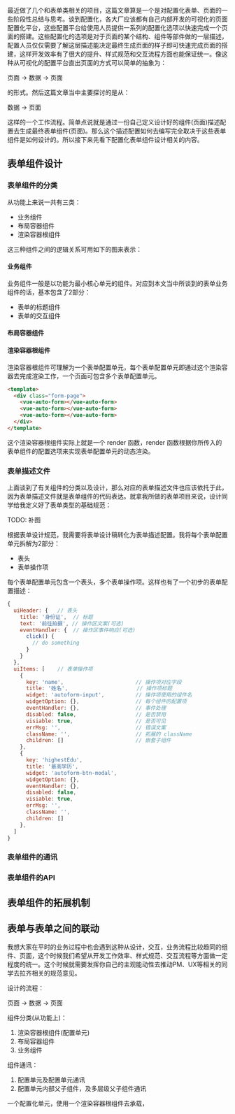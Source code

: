 最近做了几个和表单类相关的项目，这篇文章算是一个是对配置化表单、页面的一些阶段性总结与思考。谈到配置化，各大厂应该都有自己内部开发的可视化的页面配置化平台，这些配置平台给使用人员提供一系列的配置化选项以快速完成一个页面的搭建。这些配置化的选项是对于页面的某个结构、组件等部件做的一层描述，配置人员仅仅需要了解这层描述能决定最终生成页面的样子即可快速完成页面的搭建，这样开发效率有了很大的提升、样式规范和交互流程方面也能保证统一。像这种从可视化的配置平台直出页面的方式可以简单的抽象为：

页面 -> 数据 -> 页面

的形式。然后这篇文章当中主要探讨的是从：

数据 -> 页面

这样的一个工作流程。简单点说就是通过一份自己定义设计好的组件(页面)描述配置去生成最终表单组件(页面)。那么这个描述配置如何去编写完全取决于这些表单组件是如何设计的。所以接下来先看下配置化表单组件设计相关的内容。

## 表单组件设计

### 表单组件的分类

从功能上来说一共有三类：

* 业务组件
* 布局容器组件
* 渲染容器根组件

这三种组件之间的逻辑关系可用如下的图来表示：



#### 业务组件

业务组件一般是以功能为最小核心单元的组件。对应到本文当中所谈到的表单业务组件的话，基本包含了2部分：

* 表单的标题组件
* 表单的交互组件

#### 布局容器组件

#### 渲染容器根组件

渲染容器根组件可理解为一个表单配置单元，每个表单配置单元即通过这个渲染容器去完成渲染工作，一个页面可包含多个表单配置单元。

```html
<template>
  <div class="form-page">
    <vue-auto-form></vue-auto-form>
    <vue-auto-form></vue-auto-form>
    <vue-auto-form></vue-auto-form>
  </div>
</template>
```

这个渲染容器根组件实际上就是一个 render 函数，render 函数根据你所传入的表单组件的配置选项来实现表单配置单元的动态渲染。

### 表单描述文件

上面谈到了有关组件的分类以及设计，那么对应的表单描述文件也应该依托于此，因为表单描述文件就是表单组件的代码表达。就拿我所做的表单项目来说，设计同学给我定义好了表单类型的基础规范：

TODO: 补图

根据表单设计规范，我需要将表单设计稿转化为表单描述配置。我将每个表单配置单元拆解为2部分：

* 表头
* 表单操作项

每个表单配置单元包含一个表头，多个表单操作项。这样也有了一个初步的表单配置描述：

```javascript
{
  uiHeader: {   // 表头
    title: '身份证',  // 标题
    text: '前往拍摄', // 操作区文案(可选)
    eventHandler: {  // 操作区事件响应(可选)
      click() {
        // do something
      }
    }
  },
  uiItems: [    // 表单操作项
    { 
      key: 'name',                       // 操作项对应字段
      title: '姓名',                      // 操作项标题
      widget: 'autoform-input',          // 操作项使用的组件名
      widgetOption: {},                  // 每个组件的配置项
      eventHandler: {},                  // 事件处理
      disabled: false,                   // 是否禁用
      visiable: true,                    // 是否可见
      errMsg: '',                        // 错误文案
      className: '',                     // 拓展的 className
      children: []                       // 嵌套子组件
    },
    { 
      key: 'highestEdu',
      title: '最高学历',
      widget: 'autoform-btn-modal',
      widgetOption: {},
      eventHandler: {},
      disabled: false,
      visiable: true,
      errMsg: '',
      className: '',
      children: []
    },
  ]
}
```




### 表单组件的通讯

### 表单组件的API

## 表单组件的拓展机制

## 表单与表单之间的联动














我想大家在平时的业务过程中也会遇到这种从设计，交互，业务流程比较趋同的组件、页面，这个时候我们希望从开发工作效率、样式规范、交互流程等方面做一定程度的统一。这个时候就需要发挥你自己的主观能动性去推动PM、UX等相关的同学去拉齐相关的规范意见。



设计的流程：

页面 -> 数据 -> 页面


组件分类(从功能上)：

1. 渲染容器根组件(配置单元)
2. 布局容器组件
3. 业务组件

组件通讯：

1. 配置单元及配置单元通讯
2. 配置单元内部父子组件，及多层级父子组件通讯

一个配置化单元，使用一个渲染容器根组件去承载，